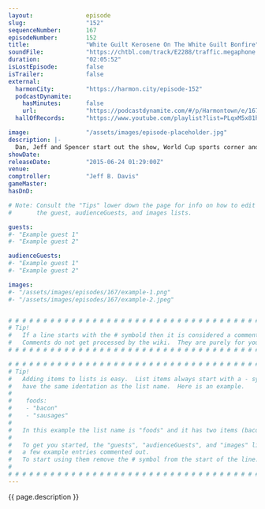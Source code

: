 ```yaml
---
layout:               episode
slug:                 "152"
sequenceNumber:       167
episodeNumber:        152
title:                "White Guilt Kerosene On The White Guilt Bonfire"
soundFile:            "https://chtbl.com/track/E2288/traffic.megaphone.fm/STA8970080096.mp3?updated=1561589913"
duration:             "02:05:52"
isLostEpisode:        false
isTrailer:            false
external:
  harmonCity:         "https://harmon.city/episode-152"
  podcastDynamite:
    hasMinutes:       false
    url:              "https://podcastdynamite.com/#/p/Harmontown/e/167/152"
  hallOfRecords:      "https://www.youtube.com/playlist?list=PLqxM5x81hNOYUQ-Ri9dEzuCb7tvQ7Q31z"

image:                "/assets/images/episode-placeholder.jpg"
description: |-
  Dan, Jeff and Spencer start out the show, World Cup sports corner and lots of privilege and guilt.
showDate:             
releaseDate:          "2015-06-24 01:29:00Z"
venue:                
comptroller:          "Jeff B. Davis"
gameMaster:           
hasDnD:               

# Note: Consult the "Tips" lower down the page for info on how to edit
#       the guest, audienceGuests, and images lists.

guests:
#- "Example guest 1"
#- "Example guest 2"

audienceGuests:
#- "Example guest 1"
#- "Example guest 2"

images:
#- "/assets/images/episodes/167/example-1.png"
#- "/assets/images/episodes/167/example-2.jpeg"


# # # # # # # # # # # # # # # # # # # # # # # # # # # # # # # # # # # # # # # # # # # # #
# Tip!
#   If a line starts with the # symbold then it is considered a comment.
#   Comments do not get processed by the wiki.  They are purely for your information.
# # # # # # # # # # # # # # # # # # # # # # # # # # # # # # # # # # # # # # # # # # # # #

# # # # # # # # # # # # # # # # # # # # # # # # # # # # # # # # # # # # # # # # # # # # #
# Tip!
#   Adding items to lists is easy.  List items always start with a - symbol and have
#   have the same identation as the list name.  Here is an example.
#
#    foods:
#    - "bacon"
#    - "sausages"
#
#   In this example the list name is "foods" and it has two items (bacon, and sausages).
#
#   To get you started, the "guests", "audienceGuests", and "images" lists below have
#   a few example entries commented out.
#   To start using them remove the # symbol from the start of the line.
#
# # # # # # # # # # # # # # # # # # # # # # # # # # # # # # # # # # # # # # # # # # # # #
---
```


<!-- The episode description will be rendered here -->
{{ page.description }}

<!-- Add your content BELOW here -->
<!-- vvvvvvvvvvvvvvvvvvvvvvvvvvv -->




<!-- ^^^^^^^^^^^^^^^^^^^^^^^^^^^ -->
<!-- Add your content ABOVE here -->

<!-- The episode gallery will be rendered here -->